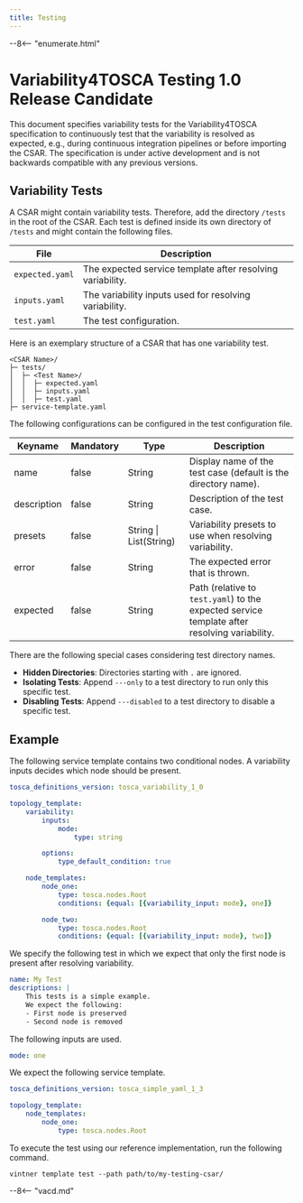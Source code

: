 ```yaml
---
title: Testing
---
```


--8<-- "enumerate.html"

# Variability4TOSCA Testing 1.0 Release Candidate

This document specifies variability tests for the Variability4TOSCA specification to continuously test that the variability is resolved as expected, e.g., during
continuous integration pipelines or before importing the CSAR.
The specification is under active development and is not backwards compatible with any previous versions.

## Variability Tests

A CSAR might contain variability tests.
Therefore, add the directory `/tests` in the root of the CSAR.
Each test is defined inside its own directory of `/tests` and might contain the following files.

| File            | Description                                    |
|-----------------|------------------------------------------------|
| `expected.yaml` | The expected service template after resolving variability. |
| `inputs.yaml`   | The variability inputs used for resolving variability. |
| `test.yaml`     | The test configuration.                        |

Here is an exemplary structure of a CSAR that has one variability test.

```text linenums="1"
<CSAR Name>/
├─ tests/
│  ├─ <Test Name>/
│  │  ├─ expected.yaml
│  │  ├─ inputs.yaml
│  │  ├─ test.yaml
├─ service-template.yaml
```

The following configurations can be configured in the test configuration file.

| Keyname     | Mandatory | Type                       | Description                                                                                  |
|-------------|-----------|----------------------------|----------------------------------------------------------------------------------------------|
| name        | false     | String                     | Display name of the test case (default is the directory name).                               | 
| description | false     | String                     | Description of the test case.                                                                | 
| presets     | false     | String &#124; List(String) | Variability presets to use when resolving variability.                                       | 
| error       | false     | String                     | The expected error that is thrown.                                                           | 
| expected    | false     | String                     | Path (relative to `test.yaml`) to the expected service template after resolving variability. | 


There are the following special cases considering test directory names.

- **Hidden Directories**: Directories starting with `.` are ignored.
- **Isolating Tests**: Append `---only` to a test directory to run only this specific test.
- **Disabling Tests**: Append `---disabled` to a test directory to disable a specific test.


## Example

The following service template contains two conditional nodes.
A variability inputs decides which node should be present.

```yaml linenums="1" title="/my-testing-csar/service-template.yaml"
tosca_definitions_version: tosca_variability_1_0

topology_template:
    variability:
        inputs:
            mode:
                type: string

        options:
            type_default_condition: true

    node_templates:
        node_one:
            type: tosca.nodes.Root
            conditions: {equal: [{variability_input: mode}, one]}

        node_two:
            type: tosca.nodes.Root
            conditions: {equal: [{variability_input: mode}, two]}
```

We specify the following test in which we expect that only the first node is present after resolving variability.

```yaml linenums="1" title="/my-testing-csar/my-test/test.yaml"
name: My Test
descriptions: | 
    This tests is a simple example.
    We expect the following: 
    - First node is preserved
    - Second node is removed
```

The following inputs are used. 

```yaml linenums="1" title="/my-testing-csar/my-test/inputs.yaml"
mode: one
```

We expect the following service template.

```yaml linenums="1" title="/my-testing-csar/my-test/expected.yaml"
tosca_definitions_version: tosca_simple_yaml_1_3

topology_template:
    node_templates:
        node_one:
            type: tosca.nodes.Root
```

To execute the test using our reference implementation, run the following command.

```shell linenums="1"
vintner template test --path path/to/my-testing-csar/
```

--8<-- "vacd.md"

